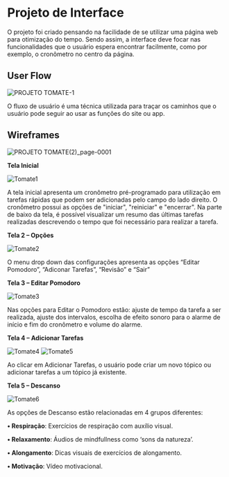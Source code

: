 
# Projeto de Interface

O projeto foi criado pensando na facilidade de se utilizar uma página web para otimização do tempo. Sendo assim, a interface deve focar nas funcionalidades que o usuário espera encontrar facilmente, como por exemplo, o cronômetro no centro da página.

## User Flow

![PROJETO TOMATE-1](https://user-images.githubusercontent.com/101024834/164111446-f940df8b-c1a6-4b59-b1e1-d47a85d9bda3.jpg)

O fluxo de usuário é uma técnica utilizada para traçar os caminhos que o usuário pode seguir ao usar as funções do site ou app.


## Wireframes
![PROJETO TOMATE(2)_page-0001](https://user-images.githubusercontent.com/101024834/164117930-25263bcb-b993-4d63-a592-6f15c7b0a42e.jpg)
 
 **Tela Inicial**
 
  ![Tomate1](https://user-images.githubusercontent.com/101024834/164114372-fed5161f-125a-4009-87cf-9e4d4a6a99dd.PNG)
  
 A tela inicial apresenta um cronômetro pré-programado para utilização em tarefas rápidas que podem ser adicionadas pelo campo do lado direito. O cronômetro possui as opções de "iniciar", "reiniciar" e "encerrar". Na parte de baixo da tela, é possível visualizar um resumo das últimas tarefas realizadas descrevendo o tempo que foi necessário para realizar a tarefa.

**Tela 2 – Opções**

![Tomate2](https://user-images.githubusercontent.com/101024834/164114742-7ba48ee8-66e5-4922-8b64-42dcfe70d0fe.PNG)

O menu drop down das configurações apresenta as opções “Editar Pomodoro”, “Adiconar Tarefas”, “Revisão” e “Sair”

**Tela 3 – Editar Pomodoro**

![Tomate3](https://user-images.githubusercontent.com/101024834/164114753-9db59dbc-d2ef-42ba-99d7-dfef676f74b5.PNG)

Nas opções para Editar o Pomodoro estão: ajuste de tempo da tarefa a ser realizada, ajuste dos intervalos, escolha de efeito sonoro para o alarme de início e fim do cronômetro e volume do alarme.

**Tela 4 – Adicionar Tarefas**

![Tomate4](https://user-images.githubusercontent.com/101024834/164114778-2e0b0695-c38b-4d74-8ccf-cd49f8953d4b.PNG)
![Tomate5](https://user-images.githubusercontent.com/101024834/164114785-044b3b9d-5450-4e9a-aa6d-052a80b74056.PNG)

Ao clicar em Adicionar Tarefas, o usuário pode criar um novo tópico ou adicionar tarefas a um tópico já existente.

**Tela 5 – Descanso**

![Tomate6](https://user-images.githubusercontent.com/101024834/164114824-f2a4bad5-0e37-417c-9c30-973028452c28.PNG)

As opções de Descanso estão relacionadas em 4 grupos diferentes:

**•	Respiração**: Exercícios de respiração com auxílio visual.

**•	Relaxamento**: Áudios de mindfullness como ‘sons da natureza’.

**•	Alongamento**: Dicas visuais de exercícios de alongamento.

**•	Motivação**: Vídeo motivacional.

 
